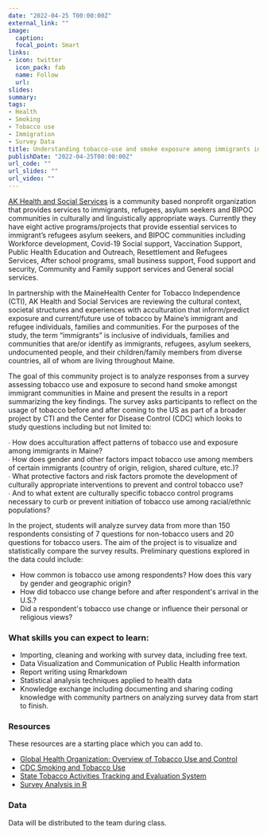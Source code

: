 ```yaml
---
date: "2022-04-25 T00:00:00Z"
external_link: ""
image:
  caption: 
  focal_point: Smart
links:
- icon: twitter
  icon_pack: fab
  name: Follow
  url: 
slides: 
summary: 
tags:
- Health
- Smoking
- Tobacco use
- Immigration
- Survey Data
title: Understanding tobacco-use and smoke exposure among immigrants in Maine
publishDate: "2022-04-25T00:00:00Z"
url_code: ""
url_slides: ""
url_video: ""
---
```


[AK Health and Social Services](https://akhss.org) is a community based nonprofit organization that provides  services to immigrants, refugees, asylum seekers and BIPOC communities in culturally and linguistically appropriate ways. Currently they have eight active programs/projects that provide  essential services to immigrant’s refugees asylum seekers, and BIPOC communities including Workforce development, Covid-19 Social support, Vaccination Support, Public Health  Education and Outreach, Resettlement and Refugees Services, After school programs, small  business support, Food support and security, Community and Family support services and  General social services. 

In partnership with the MaineHealth Center for Tobacco Independence (CTI), AK Health and Social Services are reviewing the cultural context, societal structures and experiences with acculturation that inform/predict exposure and current/future use of tobacco by Maine’s immigrant and refugee individuals, families and communities. For the purposes of the study, the term “immigrants” is inclusive of individuals, families and communities that are/or identify as immigrants, refugees, asylum seekers, undocumented people, and their children/family members from diverse countries, all of whom are living throughout Maine. 

The goal of this community project is to analyze responses from a survey assessing tobacco use and exposure to second hand smoke amongst immigrant communities in Maine and present the results in a report summarizing the key findings. The survey asks participants to reflect on the usage of tobacco before and after coming to the US as part of a broader project by CTI and the Center for Disease Control (CDC) which looks to study questions including but not limited to: 

∙ How does acculturation affect patterns of tobacco use and exposure among immigrants in Maine?  
∙ How does gender and other factors impact tobacco use among members of certain immigrants  (country of origin, religion, shared culture, etc.)?  
∙ What protective factors and risk factors promote the development of culturally appropriate  interventions to prevent and control tobacco use?  
∙ And to what extent are culturally specific tobacco control programs necessary to curb or prevent  initiation of tobacco use among racial/ethnic populations? 

In the project, students will analyze survey data from more than 150 respondents consisting of 7 questions for non-tobacco users and 20 questions for tobacco users. The aim of the project is to visualize and statistically compare the survey results. Preliminary questions explored in the data could include:

- How common is tobacco use among respondents? How does this vary by gender and geographic origin?
- How did tobacco use change before and after respondent's arrival in the U.S.?
- Did a respondent's tobacco use change or influence their personal or religious views?

### What skills you can expect to learn:

- Importing, cleaning and working with survey data, including free text.
- Data Visualization and Communication of Public Health information
- Report writing using Rmarkdown
- Statistical analysis techniques applied to health data
- Knowledge exchange including documenting and sharing coding knowledge with community partners on analyzing survey data from start to finish. 

### Resources

These resources are a starting place which you can add to.

* [Global Health Organization: Overview of Tobacco Use and Control](https://www.who.int/data/gho/data/themes/topics/sdg-target-3_a-tobacco-control)
* [CDC Smoking and Tobacco Use](https://www.cdc.gov/tobacco/)
* [State Tobacco Activities Tracking and Evaluation System ](https://www.cdc.gov/statesystem/interactivemaps.html)
* [Survey Analysis in R](https://epirhandbook.com/en/survey-analysis.html)

### Data

Data will be distributed to the team during class.

